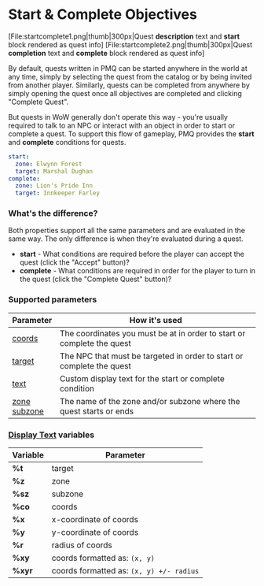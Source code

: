 # Start & Complete Objectives

[File:startcomplete1.png|thumb|300px|Quest **description** text and **start** block rendered as quest info]
[File:startcomplete2.png|thumb|300px|Quest **completion** text and **complete** block rendered as quest info]

By default, quests written in PMQ can be started anywhere in the world at any time, simply by selecting the quest from the catalog or by being invited from another player. Similarly, quests can be completed from anywhere by simply opening the quest once all objectives are completed and clicking "Complete Quest".

But quests in WoW generally don't operate this way - you're usually required to talk to an NPC or interact with an object in order to start or complete a quest. To support this flow of gameplay, PMQ provides the **start** and **complete** conditions for quests.

```yaml
start:
  zone: Elwynn Forest
  target: Marshal Dughan
complete:
  zone: Lion's Pride Inn
  target: Innkeeper Farley
```

### What's the difference?

Both properties support all the same parameters and are evaluated in the same way. The only difference is when they're evaluated during a quest.

* **start** - What conditions are required before the player can accept the quest (click the "Accept" button)?
* **complete** - What conditions are required in order for the player to turn in the quest (click the "Complete Quest" button)?

### Supported parameters

| Parameter | How it's used |
|---|---|
| [coords](parameters/coords.md) | The coordinates you must be at in order to start or complete the quest |
| [target](parameters/target.md) | The NPC that must be targeted in order to start or complete the quest |
| [text](parameters/text.md) | Custom display text for the start or complete condition |
| [zone](parameters/zone.md)<br/>[subzone](parameters/zone.md) | The name of the zone and/or subzone where the quest starts or ends |

### [Display Text](parameters/text.md) variables

| Variable | Parameter |
|---|---|
| **%t** | target |
| **%z** | zone |
| **%sz** | subzone |
| **%co** | coords |
| **%x** | x-coordinate of coords |
| **%y** | y-coordinate of coords |
| **%r** | radius of coords |
| **%xy** | coords formatted as: `(x, y)` |
| **%xyr** | coords formatted as: `(x, y) +/- radius` |
